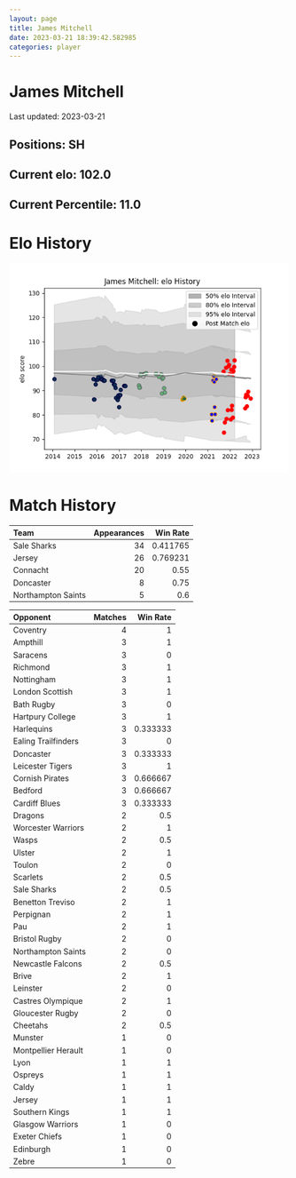 ```yaml
---  
layout: page  
title: James Mitchell  
date: 2023-03-21 18:39:42.582985  
categories: player  
---
```

# James Mitchell


Last updated: 2023-03-21
## Positions: SH

## Current elo: 102.0

## Current Percentile: 11.0

# Elo History


![elo history](history_JamesMitchell.png)
# Match History


| Team               |   Appearances |   Win Rate |
|:-------------------|--------------:|-----------:|
| Sale Sharks        |            34 |   0.411765 |
| Jersey             |            26 |   0.769231 |
| Connacht           |            20 |   0.55     |
| Doncaster          |             8 |   0.75     |
| Northampton Saints |             5 |   0.6      |

| Opponent            |   Matches |   Win Rate |
|:--------------------|----------:|-----------:|
| Coventry            |         4 |   1        |
| Ampthill            |         3 |   1        |
| Saracens            |         3 |   0        |
| Richmond            |         3 |   1        |
| Nottingham          |         3 |   1        |
| London Scottish     |         3 |   1        |
| Bath Rugby          |         3 |   0        |
| Hartpury College    |         3 |   1        |
| Harlequins          |         3 |   0.333333 |
| Ealing Trailfinders |         3 |   0        |
| Doncaster           |         3 |   0.333333 |
| Leicester Tigers    |         3 |   1        |
| Cornish Pirates     |         3 |   0.666667 |
| Bedford             |         3 |   0.666667 |
| Cardiff Blues       |         3 |   0.333333 |
| Dragons             |         2 |   0.5      |
| Worcester Warriors  |         2 |   1        |
| Wasps               |         2 |   0.5      |
| Ulster              |         2 |   1        |
| Toulon              |         2 |   0        |
| Scarlets            |         2 |   0.5      |
| Sale Sharks         |         2 |   0.5      |
| Benetton Treviso    |         2 |   1        |
| Perpignan           |         2 |   1        |
| Pau                 |         2 |   1        |
| Bristol Rugby       |         2 |   0        |
| Northampton Saints  |         2 |   0        |
| Newcastle Falcons   |         2 |   0.5      |
| Brive               |         2 |   1        |
| Leinster            |         2 |   0        |
| Castres Olympique   |         2 |   1        |
| Gloucester Rugby    |         2 |   0        |
| Cheetahs            |         2 |   0.5      |
| Munster             |         1 |   0        |
| Montpellier Herault |         1 |   0        |
| Lyon                |         1 |   1        |
| Ospreys             |         1 |   1        |
| Caldy               |         1 |   1        |
| Jersey              |         1 |   1        |
| Southern Kings      |         1 |   1        |
| Glasgow Warriors    |         1 |   0        |
| Exeter Chiefs       |         1 |   0        |
| Edinburgh           |         1 |   0        |
| Zebre               |         1 |   0        |